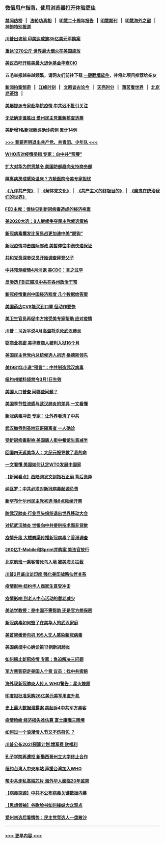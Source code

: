 ### [微信用户指南，使用浏览器打开体验更佳](https://github.com/gfw-breaker/banned-news1/blob/master/indexes/wechat-guide.md?t=0)
#### [禁闻热榜](热点新闻.md?t=0)  &nbsp;&nbsp;|&nbsp;&nbsp; [法轮功真相](https://github.com/gfw-breaker/truth/blob/master/README.md?t=0) &nbsp;&nbsp;|&nbsp;&nbsp; [明慧二十周年报告](https://github.com/gfw-breaker/mh-reports/blob/master/README.md?t=0) &nbsp;&nbsp;|&nbsp;&nbsp;[明慧期刊](https://github.com/gfw-breaker/mh-qikan) &nbsp;&nbsp;|&nbsp;&nbsp; [明慧海外之窗](https://github.com/gfw-breaker/mh-news/blob/master/README.md?t=0) &nbsp;&nbsp;|&nbsp;&nbsp; [神韵特别报道](https://github.com/gfw-breaker/mh-news/blob/master/shenyun.md?t=0)
#### [川普出访前 印美达成逾35亿美元军购案](../pages/nsc412/n11865444.md?t=02131955) 
#### [重达1270公斤 世界最大烟火在美国施放](../pages/nsc412/n11865198.md?t=02131955) 
#### [美议员吁开除美最大退休基金华裔CIO](../pages/nsc412/n11865230.md?t=02131955) 
#### 五毛举报越来越频繁，请网友们前往下载 [一键翻墙软件](https://github.com/gfw-breaker/ssr-accounts)，并将此项目推荐给亲友
#### [新闻拍案惊奇](https://github.com/gfw-breaker/banned-news1/blob/master/pages/link4.md) &nbsp;&nbsp;|&nbsp;&nbsp; [江峰时刻](https://github.com/gfw-breaker/banned-news1/blob/master/pages/link4.md) &nbsp;&nbsp;|&nbsp;&nbsp; [文昭谈古论今](https://github.com/gfw-breaker/banned-news1/blob/master/pages/link4.md) &nbsp;&nbsp;|&nbsp;&nbsp; [天亮时分](https://github.com/gfw-breaker/banned-news1/blob/master/pages/link4.md) &nbsp;&nbsp;|&nbsp;&nbsp; [萧茗看世界](https://github.com/gfw-breaker/banned-news1/blob/master/pages/link4.md) &nbsp;&nbsp;|&nbsp;&nbsp; [北京老茶馆](https://github.com/gfw-breaker/banned-news1/blob/master/pages/link4.md) &nbsp;&nbsp;|&nbsp;&nbsp; 
#### [美屡提派专家赴华抗疫情 中共迟不批引关注](../pages/nsc412/n11864719.md?t=02131955) 
#### [无法确定谁胜出 爱州民主党重新核查选票](../pages/nsc412/n11864830.md?t=02131955) 
#### [美新增1名新冠肺炎确诊病例 累计14例](../pages/nsc412/n11864893.md?t=02131955) 
#### [>>> 我要声明退出共产党、共青团、少年队 <<<](https://github.com/begood0513/goodnews/blob/master/quit/letter.md) 
#### [WHO应对疫情举措 专家：向中共“弯腰”](../pages/nsc412/n11864727.md?t=02131955) 
#### [扩大对华为供货禁令 美国防部趋向支持商务部](../pages/nsc412/n11864773.md?t=02131955) 
#### [隔离病房成感染温床？方舱医院令美专家担忧](../pages/nsc412/n11864575.md?t=02131955) 
#### [《九评共产党》](https://github.com/begood0513/9ping.md/blob/master/README.md) &nbsp;|&nbsp; [《解体党文化》](../../../../jtdwh.md/blob/master/README.md)  &nbsp;|&nbsp; [《共产主义的终极目的》](../../../../gczydzjmd.md/blob/master/README.md) &nbsp;|&nbsp; [《魔鬼在统治我们的世界》](../../../../mgztzwmdsj.md/blob/master/README.md) 
#### [FED主席：很快见到新冠病毒造成的经济拖累](../pages/nsc412/n11864507.md?t=02131955) 
#### [美2020大选：8人继续争夺民主党候选资格](../pages/nsc412/n11864327.md?t=02131955) 
#### [新冠病毒爆发比贸易战更加速中美“脱钩”](../pages/nsc412/n11864470.md?t=02131955) 
#### [新冠疫情冲击国际邮政 美暂停往中港快递保证](../pages/nsc412/n11864207.md?t=02131955) 
#### [共和党资深参议员开始调查拜登父子](../pages/nsc412/n11863984.md?t=02131955) 
#### [中共预测疫情4月消退 美CDC：言之过早](../pages/nsc412/n11864310.md?t=02131955) 
#### [反渗透 FBI正瞄准中共在各州政治干预](../pages/nsc412/n11864300.md?t=02131955) 
#### [新冠疫情重创中国经济程度 几个数据给答案](../pages/nsc412/n11864203.md?t=02131955) 
#### [美国药店CVS能买到口罩 但动作要快](../pages/nsc412/n11862438.md?t=02131955) 
#### [美卫生官员再促中方接受美专家帮助 应对疫情](../pages/nsc412/n11864043.md?t=02131955) 
#### [川普：习近平说4月高温将杀死武汉肺炎](../pages/nsc412/n11860814.md?t=02131955) 
#### [窃商业机密 美华裔商人被判入狱16个月](../pages/nsc412/n11863911.md?t=02131955) 
#### [美国民主党党内总统候选人初选 桑德斯领先](../pages/nsc412/n11863475.md?t=02131955) 
#### [美1981年小说“预言”：中共制造武汉病毒](../pages/nsc412/n11863306.md?t=02131955) 
#### [纽约州塑料袋禁令3月1日生效](../pages/nsc412/n11862832.md?t=02131955) 
#### [美国人口普查  问哪些问题？](../pages/nsc412/n11862808.md?t=02131955) 
#### [美国季节性流感与武汉肺炎的差异 一文看懂](../pages/nsc412/n11862428.md?t=02131955) 
#### [新冠病毒冲击 专家：让外界看清了中共](../pages/nsc412/n11862280.md?t=02131955) 
#### [武汉撤侨到圣地亚哥隔离者 一人确诊](../pages/nsc412/n11862460.md?t=02131955) 
#### [受新冠病毒影响 美国唐人街中餐馆生意减半](../pages/nsc412/n11861940.md?t=02131955) 
#### [回国四天返美华人：大纪元报导救了我的命](../pages/nsc412/n11862181.md?t=02131955) 
#### [一文看懂 美国如何认定WTO发展中国家](../pages/nsc412/n11862051.md?t=02131955) 
#### [【新闻看点】西陆网发文剑指石正丽 背后诡异](../pages/nsc412/n11861792.md?t=02131955) 
#### [纳瓦罗：中共必须对新冠病毒起源负责](../pages/nsc412/n11861810.md?t=02131955) 
#### [新罕布什尔州民主党初选 晚8点陆续开票](../pages/nsc412/n11861872.md?t=02131955) 
#### [防武汉肺炎 行业巨头纷纷退出世界移动大会](../pages/nsc412/n11861795.md?t=02131955) 
#### [对抗武汉肺炎 世银向中共提供技术而非贷款](../pages/nsc412/n11861652.md?t=02131955) 
#### [疫情升级 大楼粪渠传播新冠病毒？香港调查](../pages/nsc412/n11861556.md?t=02131955) 
#### [260亿T-Mobile和Sprint并购案 美法官放行](../pages/nsc412/n11861511.md?t=02131955) 
#### [北京航班一乘客带死鸟入境 被美海关拦截](../pages/nsc412/n11861317.md?t=02131955) 
#### [川普2月底出访印度 强化美印战略伙伴关系](../pages/nsc412/n11860557.md?t=02131955) 
#### [疫情影响  纽约华人商家生意受冲击](../pages/nsc412/n11860284.md?t=02131955) 
#### [疫情影响  到老人中心活动的耆老减少](../pages/nsc412/n11860199.md?t=02131955) 
#### [美法学教授：是中国不需帮助 还是官方想保密](../pages/nsc412/n11859492.md?t=02131955) 
#### [新冠病毒如何毁了在美华人的武汉家庭](../pages/nsc412/n11859524.md?t=02131955) 
#### [美首架撤侨包机 195人无人感染新冠病毒](../pages/nsc412/n11859908.md?t=02131955) 
#### [美国疾控中心确诊第13例新冠肺炎](../pages/nsc412/n11859966.md?t=02131955) 
#### [如何遏止新冠疫情 专家：急迫解决三问题](../pages/nsc412/n11859685.md?t=02131955) 
#### [军方黑客窃走美国人个资 议员：找中共索赔](../pages/nsc412/n11859371.md?t=02131955) 
#### [海外现新冠肺炎人传人 WHO警告：星火燎原](../pages/nsc412/n11859252.md?t=02131955) 
#### [印度拟批准采购26亿美元美军用直升机](../pages/nsc412/n11859143.md?t=02131955) 
#### [史上最大数据泄露案 美起诉4中共军方黑客](../pages/nsc412/n11859115.md?t=02131955) 
#### [疫情险峻 经济损失难估算 富士康曝三困境](../pages/nsc412/n11859120.md?t=02131955) 
#### [如何过一个浪漫情人节又不伤荷包 ？](../pages/nsc412/n11858969.md?t=02131955) 
#### [川普公布2021预算计划 增军费 砍福利](../pages/nsc412/n11859012.md?t=02131955) 
#### [孔子学院再遭拒 新墨西哥州立大学终止合作](../pages/nsc412/n11858661.md?t=02131955) 
#### [纽约台湾人中央车站  声援台湾加入WHO](../pages/nsc412/n11857757.md?t=02131955) 
#### [帮中共走私高端芯片 海外华人面临20年监禁](../pages/nsc412/n11855016.md?t=02131955) 
#### [【病毒探源】中共不公布病毒关键数据内幕](../pages/nsc412/n11856584.md?t=02131955) 
#### [【思想领袖】谷歌脸书如何操纵大众观点](../pages/nsc412/n11680874.md?t=02131955) 
#### [爱州初选后看情势：民主党竞选人一盘散沙](../pages/nsc412/n11856557.md?t=02131955) 

----
#### [ >>> 更早内容 <<< ](../indexes/nsc412-earlier.md)
